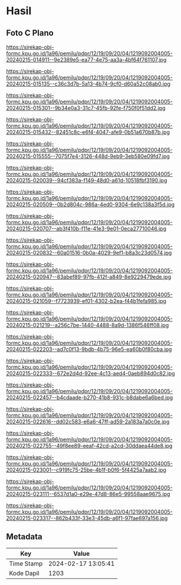 # Hasil

## Foto C Plano

https://sirekap-obj-formc.kpu.go.id/1a96/pemilu/pdpr/12/19/09/20/04/1219092004005-20240215-014911--9e2389e5-ea77-4e75-aa3a-4bf64f761107.jpg

https://sirekap-obj-formc.kpu.go.id/1a96/pemilu/pdpr/12/19/09/20/04/1219092004005-20240215-015135--c36c3d7b-5a13-4b74-9cf0-d60a52c08ab0.jpg

https://sirekap-obj-formc.kpu.go.id/1a96/pemilu/pdpr/12/19/09/20/04/1219092004005-20240215-015301--9b34e0a3-31c7-45fb-92fe-f750f0f51dd2.jpg

https://sirekap-obj-formc.kpu.go.id/1a96/pemilu/pdpr/12/19/09/20/04/1219092004005-20240215-015432--82451c8c-e6f4-4047-afe9-0b51a670b87b.jpg

https://sirekap-obj-formc.kpu.go.id/1a96/pemilu/pdpr/12/19/09/20/04/1219092004005-20240215-015555--7075f7e4-3126-448d-9eb9-3eb580e09fd7.jpg

https://sirekap-obj-formc.kpu.go.id/1a96/pemilu/pdpr/12/19/09/20/04/1219092004005-20240215-020039--94cf383a-f149-48d0-a61d-10518fbf3190.jpg

https://sirekap-obj-formc.kpu.go.id/1a96/pemilu/pdpr/12/19/09/20/04/1219092004005-20240215-020509--0b2d804c-986a-4ed0-9304-6e9c138a3f5d.jpg

https://sirekap-obj-formc.kpu.go.id/1a96/pemilu/pdpr/12/19/09/20/04/1219092004005-20240215-020707--ab3f410b-f11e-41e3-9e01-0eca27710046.jpg

https://sirekap-obj-formc.kpu.go.id/1a96/pemilu/pdpr/12/19/09/20/04/1219092004005-20240215-020832--60a01516-0b0a-4029-9ef1-b8a3c23d0574.jpg

https://sirekap-obj-formc.kpu.go.id/1a96/pemilu/pdpr/12/19/09/20/04/1219092004005-20240215-020947--83abef89-97fb-412f-a849-8e9229479ede.jpg

https://sirekap-obj-formc.kpu.go.id/1a96/pemilu/pdpr/12/19/09/20/04/1219092004005-20240215-021059--f7723939-ef01-4302-b2ea-f44b1fefa985.jpg

https://sirekap-obj-formc.kpu.go.id/1a96/pemilu/pdpr/12/19/09/20/04/1219092004005-20240215-021219--a256c7be-1440-4488-8a9d-1386f546ff08.jpg

https://sirekap-obj-formc.kpu.go.id/1a96/pemilu/pdpr/12/19/09/20/04/1219092004005-20240215-022203--ad7c0f13-9bdb-4b75-96e5-ea60b0f80cba.jpg

https://sirekap-obj-formc.kpu.go.id/1a96/pemilu/pdpr/12/19/09/20/04/1219092004005-20240215-022333--672e2d4d-92ee-4c13-aed4-0aeb894d0c82.jpg

https://sirekap-obj-formc.kpu.go.id/1a96/pemilu/pdpr/12/19/09/20/04/1219092004005-20240215-022457--b4cdaade-b270-41b8-931c-b8dabe6a6bed.jpg

https://sirekap-obj-formc.kpu.go.id/1a96/pemilu/pdpr/12/19/09/20/04/1219092004005-20240215-022616--dd02c583-e6a6-47ff-ad59-2a183a7a0c0e.jpg

https://sirekap-obj-formc.kpu.go.id/1a96/pemilu/pdpr/12/19/09/20/04/1219092004005-20240215-022755--49f8ee89-eeaf-42cd-a2cd-30ddaea44de8.jpg

https://sirekap-obj-formc.kpu.go.id/1a96/pemilu/pdpr/12/19/09/20/04/1219092004005-20240215-023001--c919fc75-25be-4b1f-b0f6-5f4425a7aab2.jpg

https://sirekap-obj-formc.kpu.go.id/1a96/pemilu/pdpr/12/19/09/20/04/1219092004005-20240215-023111--6537d1a0-e29e-47d8-86e5-99558aae9675.jpg

https://sirekap-obj-formc.kpu.go.id/1a96/pemilu/pdpr/12/19/09/20/04/1219092004005-20240215-023317--862b433f-33e3-45db-a6f1-97fae697a156.jpg


## Metadata

| Key        | Value               |
| ---------- | ------------------- |
| Time Stamp | 2024-02-17 13:05:41 |
| Kode Dapil | 1203                |



